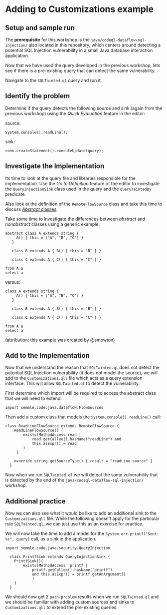 # Adding to Customizations example

## Setup and sample run

The **prerequisite** for this workshop is the `java/codeql-dataflow-sql-injection/` also located in this repository, which centers around detecting a potential SQL Injection vulnerability in a small Java database interaction application.

Now that we have used the query developed in the previous workshop, lets see if there is a pre-existing query that can detect the same vulnerability.

Navigate to the `SQLTainted.ql` query and run it. 

## Identify the problem

Determine if the query detects the following source and sink (again from the previous workshop) using the *Quick Evaluation* feature in the editor:

source: 
```
System.console().readLine();
```
sink:
```
conn.createStatement().executeUpdate(query);
```

## Investigate the Implementation

Its time to look at the query file and libraries responsible for the implementation. Use the *Go to Definition* feature of the editor to investigate the `QueryInjectionSink` class used in the query and the `queryTaintedBy` predicate. 

Also look at the definition of the `RemoteFlowSource` class and take this time to discuss [*Abstract* classes](https://codeql.github.com/docs/ql-language-reference/types/#abstract-classes).

Take some time to investigate the differences between *abstract* and *nonabstract* classes using a generic example:
```
abstract class A extends string {
     A() { this = ["A", "B", "C"] }
   }
  
   class B extends A { B() { this = "B" } }
  
   class C extends A { C() { this = "C" } }

from A a 
select a
```
versus:
```
class A extends string {
     A() { this = ["A", "B", "C"] }
   }
  
   class B extends A { B() { this = "B" } }
  
   class C extends A { C() { this = "C" } }

from A a 
select a
```
(attribution: this example was created by @smowton)

## Add to the Implementation

Now that we understand the reason that `SQLTainted.ql` does not detect the potential SQL Injection vulnerability (it does not model the source), we will add to the `Customizations.qll` file which acts as a query extension interface. This will allow `SQLTainted.ql` to detect the vulnerability.

First determine which import will be required to access the abstract class that we will need to extend:

```
import semmle.code.java.dataflow.FlowSources
```

Then add a custom class that models the
`System.console().readLine()` call:

```
class ReadLineFlowSource extends RemoteFlowSource {
    ReadLineFlowSource() { 
        exists(MethodAccess read |
            read.getCallee().hasName("readLine") and
            this.asExpr() = read
        )
     }
  
    override string getSourceType() { result = "readLine source" }
  }
```

Now when we run `SQLTainted.ql` we will detect the same vulnerability that is detected by the end of the `java/codeql-dataflow-sql-injection/` workshop.

## Additional practice

Now we can also see what it would be like to add an additional sink to the `Customizations.qll` file. While the following doesn't apply for the particular rule `SQLTainted.ql`, we can just use this as an exercise for practice.

We will now take the time to add a model for the `System.err.printf("Sent: %s", query)` call, as a sink in the application.

```
import semmle.code.java.security.QueryInjection

  class PrintfSink extends QueryInjectionSink { 
    PrintfSink(){
        exists(MethodAccess  printf |
            printf.getCallee().hasName("printf")
            and this.asExpr() = printf.getAnArgument()
            )
    }
  }
```

We should now get 2 `path-problem` results when we run `SQLTainted.ql` and we should be familiar with adding custom sources and sinks to `Customizations.qll` to extend the pre-existing queries.